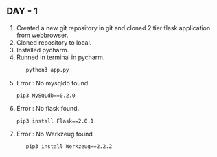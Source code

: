 ## DAY - 1

1. Created a new git repository in git and cloned 2 tier flask application from webbrowser.
2. Cloned repository to local.
3. Installed pycharm.
4. Runned in terminal in pycharm.
   ```python
      python3 app.py
   ```
5. Error : No mysqldb found.
   ```commandline
   pip3 MySQLdb==0.2.0
   ```
6. Error : No flask found.
   ```commandline
   pip3 install Flask==2.0.1
   ```
7.  Error : No Werkzeug found
    ```commandline
       pip3 install Werkzeug==2.2.2
     ```